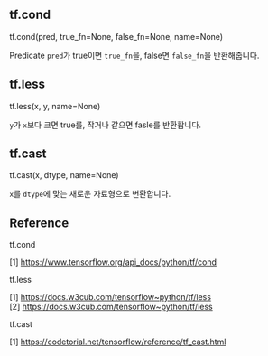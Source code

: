 ## tf.cond
tf.cond(pred, true_fn=None, false_fn=None, name=None)

Predicate `pred`가 true이면 `true_fn`을, false면 `false_fn`을 반환해줍니다.

## tf.less
tf.less(x, y, name=None)

`y`가 `x`보다 크면 true를, 작거나 같으면 fasle를 반환홥니다.


## tf.cast
tf.cast(x, dtype, name=None)

`x`를 `dtype`에 맞는 새로운 자료형으로 변환합니다.

## Reference

tf.cond  

[1] https://www.tensorflow.org/api_docs/python/tf/cond

tf.less

[1] https://docs.w3cub.com/tensorflow~python/tf/less  
[2] https://docs.w3cub.com/tensorflow~python/tf/less

tf.cast  

[1] https://codetorial.net/tensorflow/reference/tf_cast.html